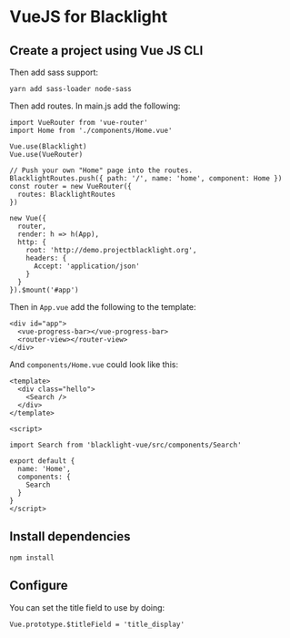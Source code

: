 # VueJS for Blacklight


## Create a project using Vue JS CLI

Then add sass support:
```
yarn add sass-loader node-sass
```

Then add routes. In main.js add the following:
```
import VueRouter from 'vue-router'
import Home from './components/Home.vue'

Vue.use(Blacklight)
Vue.use(VueRouter)

// Push your own "Home" page into the routes.
BlacklightRoutes.push({ path: '/', name: 'home', component: Home })
const router = new VueRouter({
  routes: BlacklightRoutes
})

new Vue({
  router,
  render: h => h(App),
  http: {
    root: 'http://demo.projectblacklight.org',
    headers: {
      Accept: 'application/json'
    }
  }
}).$mount('#app')
```

Then in `App.vue` add the following to the template:
```
<div id="app">
  <vue-progress-bar></vue-progress-bar>
  <router-view></router-view>
</div>
```

And `components/Home.vue` could look like this:

```
<template>
  <div class="hello">
    <Search />
  </div>
</template>

<script>

import Search from 'blacklight-vue/src/components/Search'

export default {
  name: 'Home',
  components: {
    Search
  }
}
</script>
```

## Install dependencies

```
npm install
```

## Configure

You can set the title field to use by doing:
```
Vue.prototype.$titleField = 'title_display'
```

